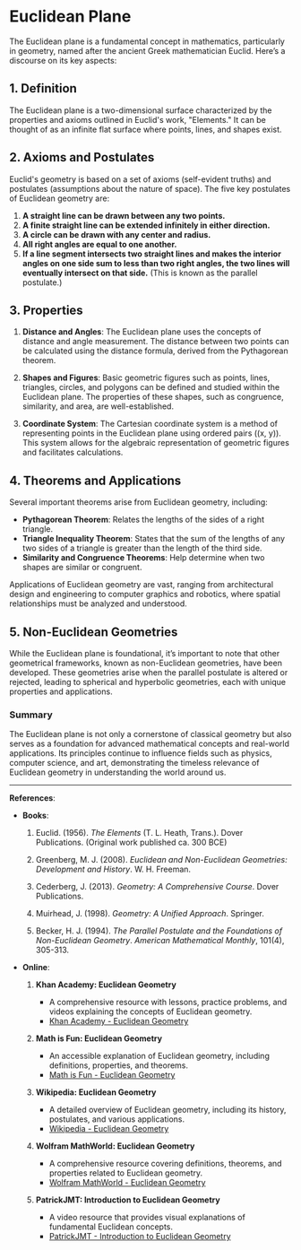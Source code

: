 # **Euclidean Plane**

The Euclidean plane is a fundamental concept in mathematics, particularly in geometry, named after the ancient Greek mathematician Euclid. Here’s a discourse on its key aspects:

## 1. Definition

The Euclidean plane is a two-dimensional surface characterized by the properties and axioms outlined in Euclid's work, "Elements." It can be thought of as an infinite flat surface where points, lines, and shapes exist. 

## 2. Axioms and Postulates

Euclid's geometry is based on a set of axioms (self-evident truths) and postulates (assumptions about the nature of space). The five key postulates of Euclidean geometry are:

1. **A straight line can be drawn between any two points.**
2. **A finite straight line can be extended infinitely in either direction.**
3. **A circle can be drawn with any center and radius.**
4. **All right angles are equal to one another.**
5. **If a line segment intersects two straight lines and makes the interior angles on one side sum to less than two right angles, the two lines will eventually intersect on that side.** (This is known as the parallel postulate.)

## 3. Properties

1. **Distance and Angles**: The Euclidean plane uses the concepts of distance and angle measurement. The distance between two points can be calculated using the distance formula, derived from the Pythagorean theorem.

2. **Shapes and Figures**: Basic geometric figures such as points, lines, triangles, circles, and polygons can be defined and studied within the Euclidean plane. The properties of these shapes, such as congruence, similarity, and area, are well-established.

3. **Coordinate System**: The Cartesian coordinate system is a method of representing points in the Euclidean plane using ordered pairs \((x, y)\). This system allows for the algebraic representation of geometric figures and facilitates calculations.

## 4. Theorems and Applications

Several important theorems arise from Euclidean geometry, including:

- **Pythagorean Theorem**: Relates the lengths of the sides of a right triangle.
- **Triangle Inequality Theorem**: States that the sum of the lengths of any two sides of a triangle is greater than the length of the third side.
- **Similarity and Congruence Theorems**: Help determine when two shapes are similar or congruent.

Applications of Euclidean geometry are vast, ranging from architectural design and engineering to computer graphics and robotics, where spatial relationships must be analyzed and understood.

## 5. Non-Euclidean Geometries
While the Euclidean plane is foundational, it’s important to note that other geometrical frameworks, known as non-Euclidean geometries, have been developed. These geometries arise when the parallel postulate is altered or rejected, leading to spherical and hyperbolic geometries, each with unique properties and applications.

### Summary

The Euclidean plane is not only a cornerstone of classical geometry but also serves as a foundation for advanced mathematical concepts and real-world applications. Its principles continue to influence fields such as physics, computer science, and art, demonstrating the timeless relevance of Euclidean geometry in understanding the world around us.

---

**References**:

* **Books**:

    1. Euclid. (1956). *The Elements* (T. L. Heath, Trans.). Dover Publications. (Original work published ca. 300 BCE)

    2. Greenberg, M. J. (2008). *Euclidean and Non-Euclidean Geometries: Development and History*. W. H. Freeman.

    3. Cederberg, J. (2013). *Geometry: A Comprehensive Course*. Dover Publications.

    4. Muirhead, J. (1998). *Geometry: A Unified Approach*. Springer.

    5. Becker, H. J. (1994). *The Parallel Postulate and the Foundations of Non-Euclidean Geometry*. *American Mathematical Monthly*, 101(4), 305-313.


* **Online**:

    1. **Khan Academy: Euclidean Geometry**
        - A comprehensive resource with lessons, practice problems, and videos explaining the concepts of Euclidean geometry.
        - [Khan Academy - Euclidean Geometry](https://www.khanacademy.org/math/geometry)

    2. **Math is Fun: Euclidean Geometry**
        - An accessible explanation of Euclidean geometry, including definitions, properties, and theorems.
        - [Math is Fun - Euclidean Geometry](https://www.mathsisfun.com/geometry/euclidean-geometry.html)

    3. **Wikipedia: Euclidean Geometry**
        - A detailed overview of Euclidean geometry, including its history, postulates, and various applications.
        - [Wikipedia - Euclidean Geometry](https://en.wikipedia.org/wiki/Euclidean_geometry)

    4. **Wolfram MathWorld: Euclidean Geometry**
        - A comprehensive resource covering definitions, theorems, and properties related to Euclidean geometry.
        - [Wolfram MathWorld - Euclidean Geometry](http://mathworld.wolfram.com/topics/EuclideanGeometry.html)

    5. **PatrickJMT: Introduction to Euclidean Geometry**
        - A video resource that provides visual explanations of fundamental Euclidean concepts.
        - [PatrickJMT - Introduction to Euclidean Geometry](https://www.youtube.com/watch?v=dRzzwNoRgtg)

